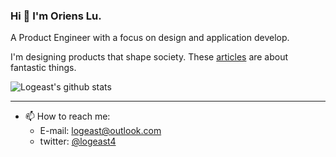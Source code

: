 ### Hi 👋 I'm Oriens Lu.

A Product Engineer with a focus on design and application develop.


I'm designing products that shape society. These [articles](https://apetdog.github.io/) are about fantastic things.


![Logeast's github stats](https://github-readme-stats.vercel.app/api?username=logeast&show_icons=true&theme=nord)

---

- 📫 How to reach me:
  - E-mail: <logeast@outlook.com>
  - twitter: [@logeast4](https://twitter.com/logeast4)

<!-- 
---
[![Top Langs](https://github-readme-stats.vercel.app/api/top-langs/?username=logeast&layout=compact&theme=nord&exclude_repo=logeast.github.io,logeast,blog)](https://github.com/logeast)
 -->
